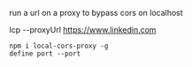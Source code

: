 run a url on a proxy to bypass cors on localhost

lcp --proxyUrl https://www.linkedin.com

```
npm i local-cors-proxy -g
define port --port
```